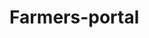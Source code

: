 # Farmers-portal
<!-- It is a web platform, 'Krishi Mitra', built using HTML/CSS/Bootstrap for the front end and PHP for the backend. It allows consumers to buy farm fresh products at their best prices online and for Farmers to sell their produce following the e-commerce paradigm.

- Install XAMPP to run the PHP server locally on your machine. Use MySQL for database management.

- Home screen:<br>
 <img width="816" alt="image" src="https://github.com/rashi-bhansali/Farmers-portal/assets/52106856/75fb5163-16ae-48af-a311-cec6cafa58cc"><br>
 <img width="816" alt="Screenshot 2023-09-29 at 10 51 14 AM" src="https://github.com/rashi-bhansali/Farmers-portal/assets/52106856/d52f875e-cab7-4f06-b0d9-9e8e328ed2f5"><br>
 <img width="827" alt="Screenshot 2023-09-29 at 10 51 37 AM" src="https://github.com/rashi-bhansali/Farmers-portal/assets/52106856/30f64d45-7983-41c3-9441-70625c39b668"><br>
- Consumer screens:<br>
A. Products to buy<br>
<img width="830" alt="Screenshot 2023-09-29 at 10 52 07 AM" src="https://github.com/rashi-bhansali/Farmers-portal/assets/52106856/399a07c9-3980-4157-b592-8127fb06ab16"><br>
B. Services<br>
<img width="833" alt="Screenshot 2023-09-29 at 10 53 06 AM" src="https://github.com/rashi-bhansali/Farmers-portal/assets/52106856/11e13e8c-b0e6-4513-9632-7cf5360f8e26"><br>
C. Cart Page & Discounts<br>
<img width="831" alt="Screenshot 2023-09-29 at 10 53 24 AM" src="https://github.com/rashi-bhansali/Farmers-portal/assets/52106856/2031d48a-daa3-41d3-bf35-d4fdbe47972e"><br>
<img width="719" alt="Screenshot 2023-09-29 at 10 54 32 AM" src="https://github.com/rashi-bhansali/Farmers-portal/assets/52106856/25c13942-2e78-43d6-8255-c6fd55f4d4ff"><br>
D. Checkout Page<br>
<img width="396" alt="Screenshot 2023-09-29 at 10 54 58 AM" src="https://github.com/rashi-bhansali/Farmers-portal/assets/52106856/a0e1d413-4e20-4bfe-921c-98151edc72b5"><br>
E. Profile Page<br>
<img width="830" alt="Screenshot 2023-09-29 at 10 55 45 AM" src="https://github.com/rashi-bhansali/Farmers-portal/assets/52106856/d7ea6f25-ec09-4cfc-a244-1982410ad1c9"><br>
F. Order History<br>
<img width="836" alt="Screenshot 2023-09-29 at 10 56 16 AM" src="https://github.com/rashi-bhansali/Farmers-portal/assets/52106856/1659d585-1113-443d-8f04-c9e87bca2211"><br>

- Farmer screens:<br>
A. Dashboard<br>
<img width="798" alt="Screenshot 2023-09-29 at 10 59 44 AM" src="https://github.com/rashi-bhansali/Farmers-portal/assets/52106856/5fa7883e-8bd8-4455-8417-2888a346dc67"><br>
B. Inventory Management<br>
<img width="793" alt="Screenshot 2023-09-29 at 11 00 05 AM" src="https://github.com/rashi-bhansali/Farmers-portal/assets/52106856/48389750-5cac-4eb7-839e-69f6fad7cabe"><br>
C. Order Tracking<br>
<img width="457" alt="Screenshot 2023-09-29 at 11 00 26 AM" src="https://github.com/rashi-bhansali/Farmers-portal/assets/52106856/afddf363-e2cd-4695-9e89-5d1937911277"><br> -->

